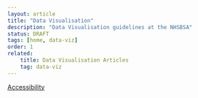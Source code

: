 ```yaml
---
layout: article
title: "Data Visualisation"
description: "Data Visualisation guidelines at the NHSBSA"
status: DRAFT
tags: [home, data-viz]
order: 1
related:
    title: Data Visualisation Articles
    tag: data-viz
---
```


[Accessibility](../a11y)